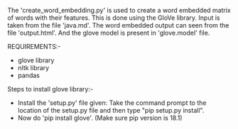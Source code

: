 ﻿The 'create_word_embedding.py' is used to create a word embedded matrix of words with their features.
This is done using the GloVe library.
Input is taken from the file 'java.md'.
The word embedded output can seen from the file 'output.html'.
And the glove model is present in 'glove.model' file.


REQUIREMENTS:-

- glove library
- nltk library
- pandas


Steps to install glove library:-

- Install the 'setup.py' file given: 
Take the command prompt to the location of the setup.py file and then type "pip setup.py install".
- Now do 'pip install glove'. (Make sure pip version is 18.1)